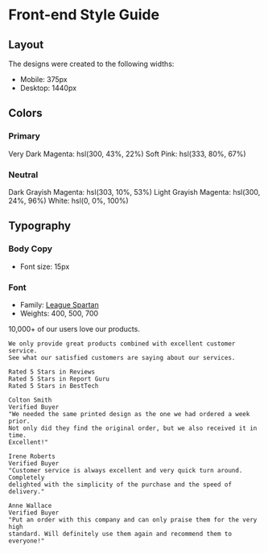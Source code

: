 # Front-end Style Guide

## Layout

The designs were created to the following widths:

- Mobile: 375px
- Desktop: 1440px

## Colors

### Primary

Very Dark Magenta: hsl(300, 43%, 22%)
Soft Pink: hsl(333, 80%, 67%)

### Neutral

Dark Grayish Magenta: hsl(303, 10%, 53%)
Light Grayish Magenta: hsl(300, 24%, 96%)
White: hsl(0, 0%, 100%)

## Typography

### Body Copy

- Font size: 15px

### Font

- Family: [League Spartan](https://fonts.google.com/specimen/League+Spartan)
- Weights: 400, 500, 700



10,000+ of our users love our products.

    We only provide great products combined with excellent customer service.
    See what our satisfied customers are saying about our services.
    
    Rated 5 Stars in Reviews
    Rated 5 Stars in Report Guru
    Rated 5 Stars in BestTech
    
    Colton Smith 
    Verified Buyer
    "We needed the same printed design as the one we had ordered a week prior.
    Not only did they find the original order, but we also received it in time.
    Excellent!"
    
    Irene Roberts 
    Verified Buyer
    "Customer service is always excellent and very quick turn around. Completely
    delighted with the simplicity of the purchase and the speed of delivery."
    
    Anne Wallace 
    Verified Buyer
    "Put an order with this company and can only praise them for the very high
    standard. Will definitely use them again and recommend them to everyone!"